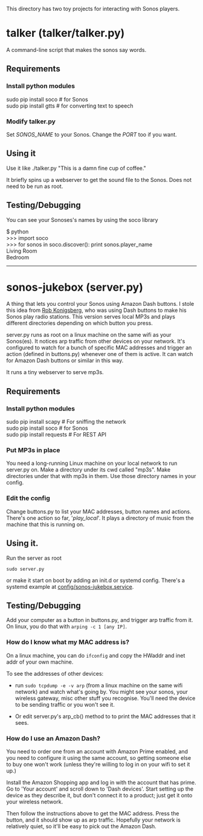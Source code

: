 This directory has two toy projects for interacting with Sonos players.

# talker (**talker/talker.py**)
A command-line script that makes the sonos say words. 

## Requirements

### Install python modules
sudo pip install soco        # for Sonos  
sudo pip install gtts        # for converting text to speech

### Modify talker.py
Set *SONOS_NAME* to your Sonos. Change the *PORT* too if you want.

## Using it

Use it like
./talker.py "This is a damn fine cup of coffee." 

It briefly spins up a webserver
to get the sound file to the Sonos. Does not need to be run as root.

## Testing/Debugging
You can see your Sonoses's names by using the soco library 

$ python  
\>\>\> import soco  
\>\>\> for sonos in soco.discover(): print sonos.player_name  
Living Room  
Bedroom  

------------------------------------------------------------------------------

# sonos-jukebox (**server.py**)
A thing that lets you control your Sonos using Amazon Dash buttons. I stole this
idea from [Rob Konigsberg](http://github.com/kberg), who was using Dash buttons
to make his Sonos play radio stations. This version serves local MP3s and plays
different directories depending on which button you press.

server.py runs as root on a linux machine on the same wifi as your Sonos(es).
It notices arp traffic from other devices on your network. It's configured to
watch for a bunch of specific MAC addresses and trigger an action (defined in
buttons.py) whenever one of them is active. It can watch for Amazon Dash buttons
or similar in this way.

It runs a tiny webserver to serve mp3s.

## Requirements

### Install python modules
sudo pip install scapy       # For sniffing the network  
sudo pip install soco        # for Sonos  
sudo pip install requests    # For REST API  

### Put MP3s in place
You need a long-running Linux machine on your local network to run server.py
on. Make a directory under its cwd called "mp3s". Make directories under that
with mp3s in them. Use those directory names in your config.

### Edit the config
Change buttons.py to list your MAC addresses, button names and actions. There's
one action so far, '*play_local*'. It plays a directory of music from the
machine that this is running on.

## Using it.
Run the server as root

`sudo server.py`

or make it start on boot by adding an init.d or systemd config. There's a
systemd example at [config/sonos-jukebox.service](
https://github.com/whereistanya/sonos-jukebox/blob/master/config/sonos-jukebox.service).

## Testing/Debugging
Add your computer as a button in buttons.py, and trigger arp traffic from
it. On linux, you do that with `arping -c 1 [any IP]`.

### How do I know what my MAC address is?
On a linux machine, you can do `ifconfig` and copy the HWaddr and inet addr of
your own machine.

To see the addresses of other devices:

* run `sudo tcpdump -e -v arp` (from a linux machine on the same wifi network)
and watch what's going by. You might see your sonos, your wireless gateway, misc
other stuff you recognise. You'll need the device to be sending traffic or you
won't see it.

* Or edit server.py's arp_cb() method to to print the MAC addresses that it
sees.

### How do I use an Amazon Dash?
You need to order one from an account with Amazon Prime enabled, and you need to
configure it using the same account, so getting someone else to buy one won't
work (unless they're willing to log in on your wifi to set it up.)

Install the Amazon Shopping app and log in with the account that has prime. Go
to 'Your account' and scroll down to 'Dash devices'. Start setting up the device
as they describe it, but don't connect it to a product; just get it onto your
wireless network.

Then follow the instructions above to get the MAC address. Press the
button, and it should show up as arp traffic. Hopefully your network
is relatively quiet, so it'll be easy to pick out the Amazon Dash.
